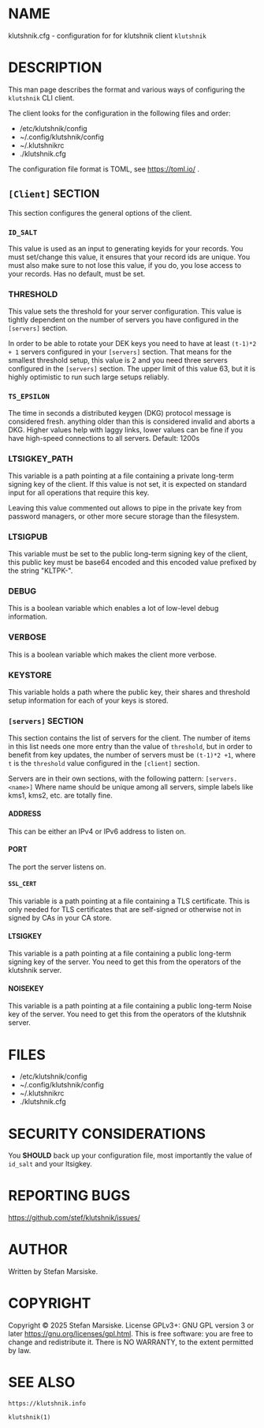 # NAME

klutshnik.cfg - configuration for for klutshnik client `klutshnik`

# DESCRIPTION

This man page describes the format and various ways of configuring the
`klutshnik` CLI client.

The client looks for the configuration in the following files and order:

  - /etc/klutshnik/config
  - ~/.config/klutshnik/config
  - ~/.klutshnikrc
  - ./klutshnik.cfg

The configuration file format is TOML, see https://toml.io/ .

## `[Client]` SECTION

This section configures the general options of the client.

### `ID_SALT`

This value is used as an input to generating keyids for your records.
You must set/change this value, it ensures that your record ids are
unique. You must also make sure to not lose this value, if you do, you
lose access to your records. Has no default, must be set.

### THRESHOLD

This value sets the threshold for your server configuration. This
value is tightly dependent on the number of servers you have
configured in the `[servers]` section.

In order to be able to rotate your DEK keys you need to have at least
`(t-1)*2 + 1` servers configured in your `[servers]` section.  That
means for the smallest threshold setup, this value is 2 and you need
three servers configured in the `[servers]` section. The upper limit
of this value 63, but it is highly optimistic to run such large setups
reliably.

### `TS_EPSILON`

The time in seconds a distributed keygen (DKG) protocol message is
considered fresh. anything older than this is considered invalid and
aborts a DKG. Higher values help with laggy links, lower values can
be fine if you have high-speed connections to all servers. Default: 1200s

### LTSIGKEY_PATH

This variable is a path pointing at a file containing a private
long-term signing key of the client. If this value is not set, it is
expected on standard input for all operations that require this key.

Leaving this value commented out allows to pipe in the private key
from password managers, or other more secure storage than the
filesystem.

### LTSIGPUB

This variable must be set to the public long-term signing key of the
client, this public key must be base64 encoded and this encoded value
prefixed by the string "KLTPK-".

### DEBUG

This is a boolean variable which enables a lot of low-level debug
information.

### VERBOSE

This is a boolean variable which makes the client more verbose.

### KEYSTORE

This variable holds a path where the public key, their shares and
threshold setup information for each of your keys is stored.

### `[servers]` SECTION

This section contains the list of servers for the client. The number
of items in this list needs one more entry than the value of
`threshold`, but in order to benefit from key updates, the number of
servers must be `(t-1)*2 +1`, where `t` is the `threshold` value
configured in the `[client]` section.

Servers are in their own sections, with the following pattern:
`[servers.<name>]` Where name should be unique among all servers,
simple labels like kms1, kms2, etc. are totally fine.

#### ADDRESS

This can be either an IPv4 or IPv6 address to listen on.

#### PORT

The port the server listens on.

#### `SSL_CERT`

This variable is a path pointing at a file containing a TLS
certificate. This is only needed for TLS certificates that are
self-signed or otherwise not in signed by CAs in your CA store.

#### LTSIGKEY

This variable is a path pointing at a file containing a public
long-term signing key of the server. You need to get this from the
operators of the klutshnik server.

#### NOISEKEY

This variable is a path pointing at a file containing a public
long-term Noise key of the server. You need to get this from the
operators of the klutshnik server.

# FILES

  - /etc/klutshnik/config
  - ~/.config/klutshnik/config
  - ~/.klutshnikrc
  - ./klutshnik.cfg

# SECURITY CONSIDERATIONS

You **SHOULD** back up your configuration file, most importantly the
value of `id_salt` and your ltsigkey.

# REPORTING BUGS

https://github.com/stef/klutshnik/issues/

# AUTHOR

Written by Stefan Marsiske.

# COPYRIGHT

Copyright © 2025 Stefan Marsiske.  License GPLv3+: GNU GPL version 3 or later <https://gnu.org/licenses/gpl.html>.
This is free software: you are free to change and redistribute it.  There is NO WARRANTY, to the extent permitted by law.

# SEE ALSO

`https://klutshnik.info`

`klutshnik(1)`
